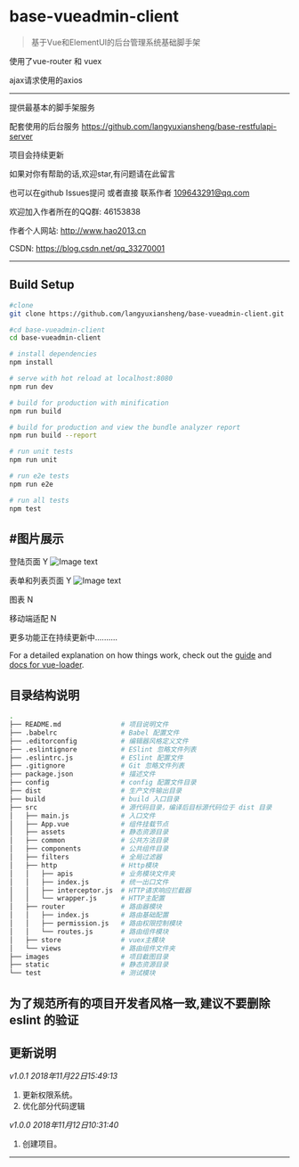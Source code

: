 # base-vueadmin-client

> 基于Vue和ElementUI的后台管理系统基础脚手架

使用了vue-router 和 vuex

ajax请求使用的axios

----------------------------------

提供最基本的脚手架服务

配套使用的后台服务  https://github.com/langyuxiansheng/base-restfulapi-server

项目会持续更新

如果对你有帮助的话,欢迎star,有问题请在此留言

也可以在github Issues提问 或者直接 联系作者 109643291@qq.com

欢迎加入作者所在的QQ群: 46153838

作者个人网站: http://www.hao2013.cn

CSDN: https://blog.csdn.net/qq_33270001

----------------------------------

## Build Setup

``` bash
#clone
git clone https://github.com/langyuxiansheng/base-vueadmin-client.git

#cd base-vueadmin-client
cd base-vueadmin-client

# install dependencies
npm install

# serve with hot reload at localhost:8080
npm run dev

# build for production with minification
npm run build

# build for production and view the bundle analyzer report
npm run build --report

# run unit tests
npm run unit

# run e2e tests
npm run e2e

# run all tests
npm test
```

#图片展示
---------------------------------
登陆页面 Y
![Image text](https://github.com/langyuxiansheng/base-vueadmin-client/blob/master/images/login.png)

表单和列表页面 Y
![Image text](https://github.com/langyuxiansheng/base-vueadmin-client/blob/master/images/manage.png)

图表 N

移动端适配 N

更多功能正在持续更新中..........

For a detailed explanation on how things work, check out the [guide](http://vuejs-templates.github.io/webpack/) and [docs for vue-loader](http://vuejs.github.io/vue-loader).


目录结构说明
------------

```bash
.
├── README.md               # 项目说明文件
├── .babelrc                # Babel 配置文件
├── .editorconfig           # 编辑器风格定义文件
├── .eslintignore           # ESlint 忽略文件列表
├── .eslintrc.js            # ESlint 配置文件
├── .gitignore              # Git 忽略文件列表
├── package.json            # 描述文件
├── config                  # config 配置文件目录
├── dist                    # 生产文件输出目录
├── build                   # build 入口目录
├── src                     # 源代码目录，编译后目标源代码位于 dist 目录
│   ├── main.js             # 入口文件
│   ├── App.vue             # 组件挂载节点
│   ├── assets              # 静态资源目录
│   ├── common              # 公共方法目录
│   ├── components          # 公共组件目录
│   ├── filters             # 全局过滤器
│   ├── http                # Http模块
│   │   ├── apis            # 业务模块文件夹
│   │   ├── index.js        # 统一出口文件
│   │   ├── interceptor.js  # HTTP请求响应拦截器
│   │   └── wrapper.js      # HTTP主配置
│   ├── router              # 路由器模块
│   │   ├── index.js        # 路由基础配置
│   │   ├── permission.js   # 路由权限控制模块
│   │   └── routes.js       # 路由组件模块
│   ├── store               # vuex主模块
│   └── views               # 路由组件文件夹
├── images                  # 项目截图目录
├── static                  # 静态资源目录
└── test                    # 测试模块
```

## 为了规范所有的项目开发者风格一致,建议不要删除eslint 的验证

更新说明
--------------------------------------------------------------
*v1.0.1 2018年11月22日15:49:13*

1.	更新权限系统。
2.  优化部分代码逻辑


*v1.0.0 2018年11月12日10:31:40*

1.	创建项目。

--------------------------------------------------------------
